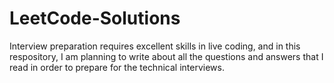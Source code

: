 # LeetCode-Solutions
Interview preparation requires excellent skills in live coding, and in this respository, I am planning to write about all the questions and answers that I read in order to prepare for the technical interviews.

